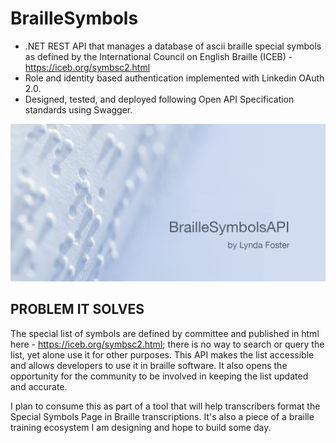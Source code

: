 # BrailleSymbols

- .NET REST API that manages a database of ascii braille special symbols as defined by the International Council on English Braille (ICEB) - https://iceb.org/symbsc2.html 
- Role and identity based authentication implemented with Linkedin OAuth 2.0. 
- Designed, tested, and deployed following Open API Specification standards using Swagger. 

![My App](./app.png)

## PROBLEM IT SOLVES

The special list of symbols are defined by committee and published in html here - https://iceb.org/symbsc2.html; there is no way to search or query the list, yet alone use it for other purposes. This API makes the list accessible and allows developers to use it in braille software. It also opens the opportunity for the community to be involved in keeping the list updated and accurate. 

I plan to consume this as part of a tool that will help transcribers format the Special Symbols Page in Braille transcriptions. It's also a piece of a braille training ecosystem I am designing and hope to build some day. 
